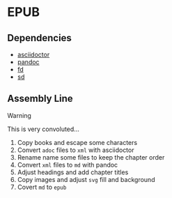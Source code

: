 # EPUB

## Dependencies

- [asciidoctor](https://docs.asciidoctor.org/)
- [pandoc](https://pandoc.org/)
- [fd](https://github.com/sharkdp/fd)
- [sd](https://github.com/chmln/sd)

## Assembly Line

> [!warning]
>
> This is very convoluted...

1. Copy books and escape some characters
1. Convert `adoc` files to `xml` with asciidoctor
1. Rename name some files to keep the chapter order
1. Convert `xml` files to `md` with pandoc
1. Adjust headings and add chapter titles
1. Copy images and adjust `svg` fill and background
1. Covert `md` to `epub`
